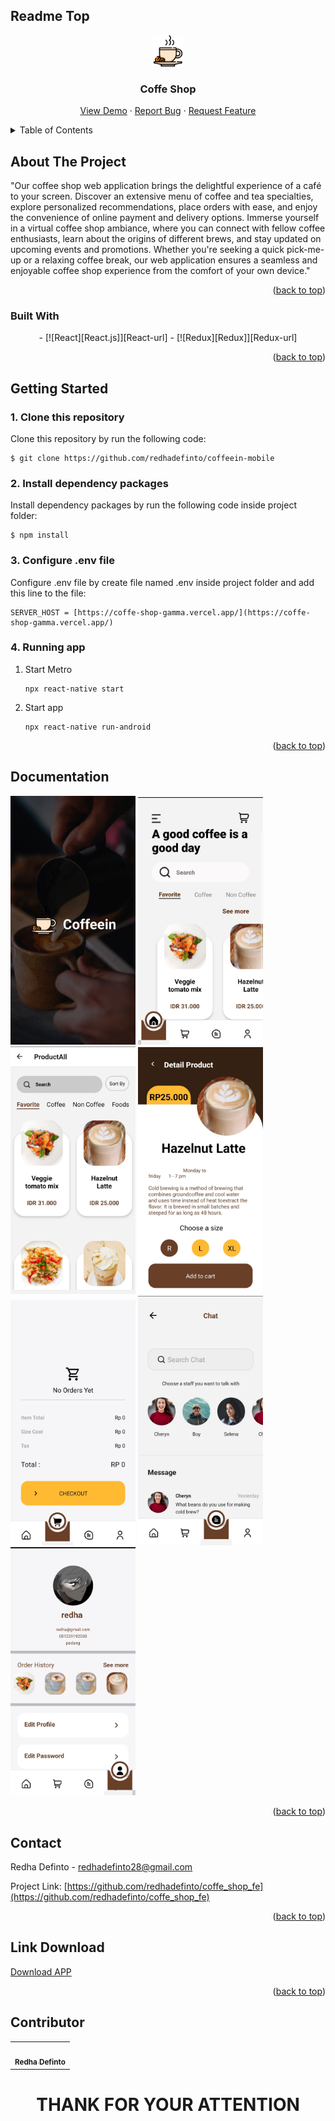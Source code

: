 ## Readme Top

<div align="center">
<img width="50" src="./public/logo.png" alt="logo">
<h3 align="center">Coffe Shop</h3>

  <p align="center">
    <a href="https://drive.google.com/drive/folders/18ztfyUowhVoFHVjp7wfdCmno0X1-wDZa">View Demo</a>
    ·
    <a href="https://github.com/redhadefinto/coffeein-mobile/issues">Report Bug</a>
    ·
    <a href="https://github.com/redhadefinto/coffeein-mobile/pulls">Request Feature</a>
  </p>
</div>

<!-- TABLE OF CONTENTS -->
<details>
  <summary>Table of Contents</summary>
  <ol>
    <li>
      <a href="#about-the-project">About The Project</a>
      <ul>
        <li><a href="#built-with">Built With</a></li>
      </ul>
    </li>
    <li>
      <a href="#getting-started">Getting Started</a>
    </li>
    <li><a href="#Link-Download">Link Download</a></li>
    <li><a href="#usage">Usage</a></li>
    <li><a href="#contact">Contact</a></li>
    <li><a href="#acknowledgments">Acknowledgments</a></li>
    <li><a href="#Documentation">Documentation</a></li>
    <li><a href="#Contributor">Contributor</a></li>
  </ol>
</details>

<!-- ABOUT THE PROJECT -->

## About The Project

"Our coffee shop web application brings the delightful experience of a café to your screen. Discover an extensive menu of coffee and tea specialties, explore personalized recommendations, place orders with ease, and enjoy the convenience of online payment and delivery options. Immerse yourself in a virtual coffee shop ambiance, where you can connect with fellow coffee enthusiasts, learn about the origins of different brews, and stay updated on upcoming events and promotions. Whether you're seeking a quick pick-me-up or a relaxing coffee break, our web application ensures a seamless and enjoyable coffee shop experience from the comfort of your own device."

<p align="right">(<a href="#readme-top">back to top</a>)</p>

### Built With

<p align="center">
  - [![React][React.js]][React-url]
  - [![Redux][Redux]][Redux-url]
</p>

<p align="right">(<a href="#readme-top">back to top</a>)</p>

<!-- GETTING STARTED -->

## Getting Started

### 1. Clone this repository

Clone this repository by run the following code:

```
$ git clone https://github.com/redhadefinto/coffeein-mobile

```

### 2. Install dependency packages

Install dependency packages by run the following code inside project folder:

```
$ npm install
```

### 3. Configure .env file

Configure .env file by create file named .env inside project folder and add this line to the file:

```
SERVER_HOST = [https://coffe-shop-gamma.vercel.app/](https://coffe-shop-gamma.vercel.app/)

```

### 4. Running app

1.  Start Metro

    ```
    npx react-native start
    ```

2.  Start app

    ```
    npx react-native run-android
    ```

<p align="right">(<a href="#readme-top">back to top</a>)</p>

<!-- USAGE EXAMPLES -->

## Documentation

<div>
<img width="200" src="./public/splash-screen.jpg" alt="splash-screen">
<img width="200" src="./public/home-screen.jpg" alt="splash-screen">
<img width="200" src="./public/product-screen.jpg" alt="splash-screen">
<img width="200" src="./public/product-detail-screen.jpg" alt="splash-screen">
</div>
<div>
<img width="200" src="./public/cart-screen.jpg" alt="splash-screen">
<img width="200" src="./public/chat-screen.jpg" alt="splash-screen">
<img width="200" src="./public/profile-page.jpg" alt="splash-screen">
</div>

<p align="right">(<a href="#readme-top">back to top</a>)</p>

<!-- CONTACT -->

## Contact

Redha Definto - redhadefinto28@gmail.com

Project Link: [https://github.com/redhadefinto/coffe_shop_fe](https://github.com/redhadefinto/coffe_shop_fe)

<p align="right">(<a href="#readme-top">back to top</a>)</p>

## Link Download

[Download APP](https://drive.google.com/drive/folders/18ztfyUowhVoFHVjp7wfdCmno0X1-wDZa)

<p align="right">(<a href="#readme-top">back to top</a>)</p>

<!-- Contributor -->

## Contributor

  <table>
    <tr>
      <td >
        <a href="https://github.com/redhadefinto">
          <img width="100" src="https://avatars.githubusercontent.com/u/66767762?s=400&u=00ad08bd394a1ba0fe65d9b61cbef4245df96fb4&v=4" alt=""><br/>
          <center><sub><b>Redha Definto </b></sub></center>
        </a>
        </td>
    </tr>
  </table>
<h1 align="center"> THANK FOR YOUR ATTENTION </h1>

<!-- MARKDOWN LINKS & IMAGES -->
<!-- https://www.markdownguide.org/basic-syntax/#reference-style-links -->

<!-- [product-screenshot]: index.png -->

[Next.js]: https://img.shields.io/badge/next.js-000000?style=for-the-badge&logo=nextdotjs&logoColor=white
[Next-url]: https://nextjs.org/
[React.js]: https://img.shields.io/badge/React-20232A?style=for-the-badge&logo=react&logoColor=61DAFB
[React-url]: https://reactnative.dev/
[Redux]: https://img.shields.io/badge/redux-%23593d88.svg?style=for-the-badge&logo=redux&logoColor=white
[Redux-url]: https://redux.js.org/
